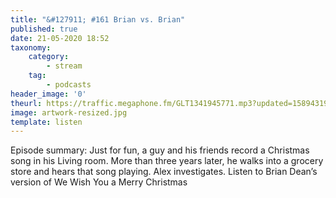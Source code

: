 ```yaml
---
title: "&#127911; #161 Brian vs. Brian"
published: true
date: 21-05-2020 18:52
taxonomy:
    category:
        - stream
    tag:
        - podcasts
header_image: '0'
theurl: https://traffic.megaphone.fm/GLT1341945771.mp3?updated=1589431995
image: artwork-resized.jpg
template: listen
--- 
```

Episode summary: Just for fun, a guy and his friends record a Christmas song in his Living room. More than three years later, he walks into a grocery store and hears that song playing. Alex investigates. Listen to Brian Dean’s version of We Wish You a Merry Christmas

